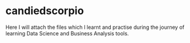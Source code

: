 # candiedscorpio
Here I will attach the files which I learnt and practise during the journey of learning Data Science and Business Analysis tools.
